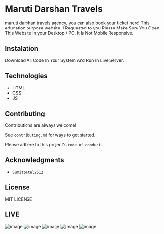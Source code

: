 # Maruti Darshan Travels

maruti darshan travels agency, you can also book your ticket here! This education purpose website.
I Requested to you Please Make Sure You Open This Website In your Desktop / PC.
It Is Not Mobile Responsive.

## Instalation

Download All Code In Your System And Run In Live Server.


## Technologies

* HTML <BR>
* CSS <BR>
* JS

## Contributing

Contributions are always welcome!

See `contributing.md` for ways to get started.

Please adhere to this project's `code of conduct`.


## Acknowledgments
* `Sumitpatel2512`
## License
MIT LICENSE

## LIVE

![image](https://github.com/user-attachments/assets/2ca4213b-1b1d-4372-a68b-0c44c2d42c21)
![image](https://github.com/user-attachments/assets/601bb9fc-2be7-4c13-a9fe-ec8929dca13e)
![image](https://github.com/user-attachments/assets/caeb9050-991f-4813-b7f7-763b6ef63020)
![image](https://github.com/user-attachments/assets/70877aa3-d52e-463c-94fe-da181308db18)
![image](https://github.com/user-attachments/assets/98ed0d22-bf33-446e-bb86-57357453348f)
